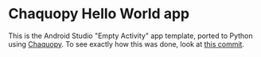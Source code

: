 # Chaquopy Hello World app

This is the Android Studio "Empty Activity" app template, ported to Python using
[Chaquopy](https://chaquo.com/chaquopy/). To see exactly how this was done, look at [this
commit](https://github.com/chaquo/chaquopy-hello/commit/d4e03bac7501cb838af6683d0c53ba17c415736e).
